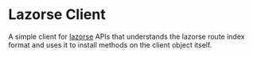 # Lazorse Client

A simple client for [lazorse](http://betsmartmedia.github.com/lazorse) APIs
that understands the lazorse route index format and uses it to install methods
on the client object itself.
